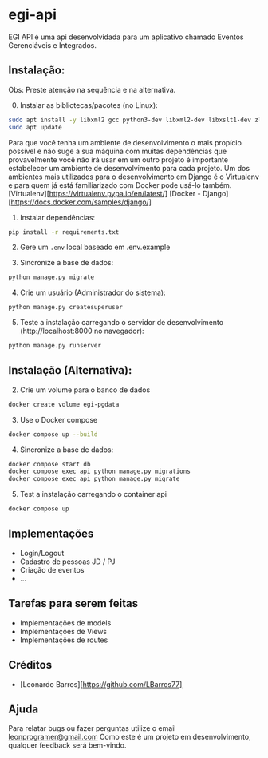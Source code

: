 # egi-api
EGI API é uma api desenvolvidada para um aplicativo chamado Eventos Gerenciáveis e Integrados.

## Instalação:
Obs: Preste atenção na sequência e na alternativa.

0. Instalar as bibliotecas/pacotes (no Linux):

```bash
sudo apt install -y libxml2 gcc python3-dev libxml2-dev libxslt1-dev zlib1g-dev python3-pip
sudo apt update
```

Para que você tenha um ambiente de desenvolvimento o mais propício possível e não suge a sua máquina com muitas dependências que provavelmente você não irá usar em um outro projeto é importante estabelecer um ambiente de desenvolvimento para cada projeto. Um dos ambientes mais utilizados para o desenvolvimento em Django é o Virtualenv e para quem já está familiarizado com Docker pode usá-lo também.
[Virtualenv][https://virtualenv.pypa.io/en/latest/]
[Docker - Django][https://docs.docker.com/samples/django/]


1. Instalar dependências:
```bash
pip install -r requirements.txt
```

2. Gere um `.env` local baseado em .env.example


3. Sincronize a base de dados:
```bash
python manage.py migrate
```

4. Crie um usuário (Administrador do sistema):
```bash
python manage.py createsuperuser
```

5. Teste a instalação carregando o servidor de desenvolvimento (http://localhost:8000 no navegador):
```bash
python manage.py runserver
```

## Instalação (Alternativa):
2. Crie um volume para o banco de dados
```bash
docker create volume egi-pgdata
```

3. Use o Docker compose
```bash
docker compose up --build
```

4. Sincronize a base de dados:
```bash
docker compose start db
docker compose exec api python manage.py migrations
docker compose exec api python manage.py migrate
```

5. Test a instalação carregando o container api
```bash
docker compose up
```

## Implementações
- Login/Logout
- Cadastro de pessoas JD / PJ
- Criação de eventos
- ...

## Tarefas para serem feitas
- Implementações de models
- Implementações de Views
- Implementações de routes

## Créditos
- [Leonardo Barros][https://github.com/LBarros77]

## Ajuda
Para relatar bugs ou fazer perguntas utilize o email leonprogramer@gmail.com
Como este é um projeto em desenvolvimento, qualquer feedback será bem-vindo.

